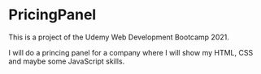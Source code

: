 # PricingPanel

This is a project of the Udemy Web Development Bootcamp 2021. 

I will do a princing panel for a company where I will show my HTML, CSS and maybe some JavaScript skills.
